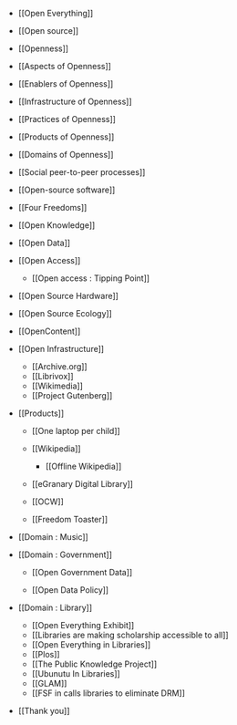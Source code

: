 * [[Open Everything]]
* [[Open source]]
* [[Openness]]
* [[Aspects of Openness]]
* [[Enablers of Openness]]
* [[Infrastructure of Openness]]
* [[Practices of Openness]]
* [[Products of Openness]]
* [[Domains of Openness]]
* [[Social peer-to-peer processes]]
* [[Open-source software]]
* [[Four Freedoms]]
* [[Open Knowledge]]
* [[Open Data]]
* [[Open Access]]

  * [[Open access : Tipping Point]]

* [[Open Source Hardware]]
* [[Open Source Ecology]]
* [[OpenContent]]
* [[Open Infrastructure]]

  * [[Archive.org]]
  * [[Librivox]]
  * [[Wikimedia]]
  * [[Project Gutenberg]]

* [[Products]]

  * [[One laptop per child]]
  * [[Wikipedia]]
    * [[Offline Wikipedia]]

  * [[eGranary Digital Library]]
  * [[OCW]]


  * [[Freedom Toaster]]

* [[Domain : Music]]
* [[Domain : Government]]

  * [[Open Government Data]]

  * [[Open Data Policy]]

* [[Domain : Library]]

  * [[Open Everything Exhibit]]
  * [[Libraries are making scholarship accessible to all]]
  * [[Open Everything in Libraries]]
  * [[Plos]]
  * [[The Public Knowledge Project]]
  * [[Ubunutu In Libraries]]
  * [[GLAM]]
  * [[FSF in calls libraries to eliminate DRM]]

* [[Thank you]]
